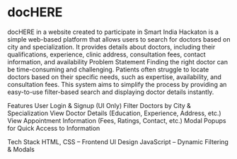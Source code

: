 # docHERE
docHERE in a website created to participate in Smart India Hackaton is a simple web-based platform that allows users to search for doctors based on city and specialization. It provides details about doctors, including their qualifications, experience, clinic address, consultation fees, contact information, and availability
Problem Statement
Finding the right doctor can be time-consuming and challenging. Patients often struggle to locate doctors based on their specific needs, such as expertise, availability, and consultation fees. This system aims to simplify the process by providing an easy-to-use filter-based search and displaying doctor details instantly.

Features
User Login & Signup (UI Only)
Filter Doctors by City & Specialization
View Doctor Details (Education, Experience, Address, etc.)
View Appointment Information (Fees, Ratings, Contact, etc.)
Modal Popups for Quick Access to Information

Tech Stack
HTML, CSS – Frontend UI Design
JavaScript – Dynamic Filtering & Modals
